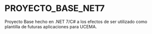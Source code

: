 # PROYECTO_BASE_NET7
Proyecto Base hecho en .NET 7/C# a los efectos de ser utilizado como plantilla de futuras aplicaciones para UCEMA.
